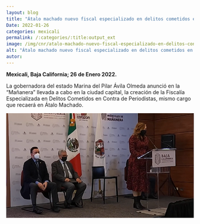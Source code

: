 ```yaml
---
layout: blog
title: "Átalo machado nuevo fiscal especializado en delitos cometidos en contra de periodistas"
Date: 2022-01-26
categories: mexicali
permalink: /:categories/:title:output_ext
image: /img/cnr/atalo-machado-nuevo-fiscal-especializado-en-delitos-contra-periodistas.png
alt: "Átalo machado nuevo fiscal especializado en delitos cometidos en contra de periodistas"
autor:
---
```


**Mexicali, Baja California; 26 de Enero 2022.** 

La gobernadora del estado Marina del Pilar Ávila Olmeda anunció en la “Mañanera” llevada a cabo en la ciudad capital, la creación de la Fiscalía Especializada en Delitos Cometidos en Contra de Periodistas, mismo cargo que recaerá en Átalo Machado.

<div id="carouselExampleSlidesOnly" class="carousel slide" data-ride="carousel">
  <div class="carousel-inner">
    <div class="carousel-item active">
       <img class="d-block w-100" src="/img/cnr/atalo-machado-nuevo-fiscal-especializado-en-delitos-contra-periodistas.png" loading="lazy"  alt="Átalo machado nuevo fiscal especializado en delitos cometidos en contra de periodistas">
    </div>
  </div>
</div>